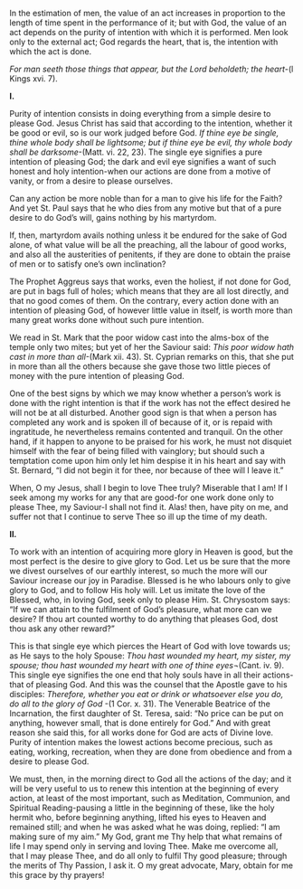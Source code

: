 
In the estimation of men, the value of an act increases in proportion to the length of time spent in the performance of it; but with God, the value of an act depends on the purity of intention with which it is performed. Men look only to the external act; God regards the heart, that is, the intention with which the act is done.

_For man seeth those things that appear, but the Lord beholdeth; the heart_-(l Kings xvi. 7).

**I.**

Purity of intention consists in doing everything from a simple desire to please God. Jesus Christ has said that according to the intention, whether it be good or evil, so is our work judged before God. _If thine eye be single, thine whole body shall be lightsome; but if thine eye be evil, thy whole body shall be darksome_-(Matt. vi. 22, 23). The single eye signifies a pure intention of pleasing God; the dark and evil eye signifies a want of such honest and holy intention-when our actions are done from a motive of vanity, or from a desire to please ourselves.

Can any action be more noble than for a man to give his life for the Faith? And yet St. Paul says that he who dies from any motive but that of a pure desire to do God’s will, gains nothing by his martyrdom.

If, then, martyrdom avails nothing unless it be endured for the sake of God alone, of what value will be all the preaching, all the labour of good works, and also all the austerities of penitents, if they are done to obtain the praise of men or to satisfy one’s own inclination?

The Prophet Aggreus says that works, even the holiest, if not done for God, are put in bags full of holes; which means that they are all lost directly, and that no good comes of them. On the contrary, every action done with an intention of pleasing God, of however little value in itself, is worth more than many great works done without such pure intention.

We read in St. Mark that the poor widow cast into the alms-box of the temple only two mites; but yet of her the Saviour said: _This poor widow hath cast in more than all_-(Mark xii. 43). St. Cyprian remarks on this, that she put in more than all the others because she gave those two little pieces of money with the pure intention of pleasing God.

One of the best signs by which we may know whether a person’s work is done with the right intention is that if the work has not the effect desired he will not be at all disturbed. Another good sign is that when a person has completed any work and is spoken ill of because of it, or is repaid with ingratitude, he nevertheless remains contented and tranquil. On the other hand, if it happen to anyone to be praised for his work, he must not disquiet himself with the fear of being filled with vainglory; but should such a temptation come upon him only let him despise it in his heart and say with St. Bernard, “I did not begin it for thee, nor because of thee will I leave it.”

When, O my Jesus, shall I begin to love Thee truly? Miserable that I am! If I seek among my works for any that are good-for one work done only to please Thee, my Saviour-I shall not find it. Alas! then, have pity on me, and suffer not that I continue to serve Thee so ill up the time of my death.

**II.**

To work with an intention of acquiring more glory in Heaven is good, but the most perfect is the desire to give glory to God. Let us be sure that the more we divest ourselves of our earthly interest, so much the more will our Saviour increase our joy in Paradise. Blessed is he who labours only to give glory to God, and to follow His holy will. Let us imitate the love of the Blessed, who, in loving God, seek only to please Him. St. Chrysostom says: “If we can attain to the fulfilment of God’s pleasure, what more can we desire? If thou art counted worthy to do anything that pleases God, dost thou ask any other reward?”

This is that single eye which pierces the Heart of God with love towards us; as He says to the holy Spouse: _Thou hast wounded my heart, my sister, my spouse; thou hast wounded my heart with one of thine eyes_¬(Cant. iv. 9). This single eye signifies the one end that holy souls have in all their actions-that of pleasing God. And this was the counsel that the Apostle gave to his disciples: _Therefore, whether you eat or drink or whatsoever else you do, do all to the glory of God_ -(1 Cor. x. 31). The Venerable Beatrice of the Incarnation, the first daughter of St. Teresa, said: “No price can be put on anything, however small, that is done entirely for God.” And with great reason she said this, for all works done for God are acts of Divine love. Purity of intention makes the lowest actions become precious, such as eating, working, recreation, when they are done from obedience and from a desire to please God.

We must, then, in the morning direct to God all the actions of the day; and it will be very useful to us to renew this intention at the beginning of every action, at least of the most important, such as Meditation, Communion, and Spiritual Reading-pausing a little in the beginning of these, like the holy hermit who, before beginning anything, lifted his eyes to Heaven and remained still; and when he was asked what he was doing, replied: “I am making sure of my aim.” My God, grant me Thy help that what remains of life I may spend only in serving and loving Thee. Make me overcome all, that I may please Thee, and do all only to fulfil Thy good pleasure; through the merits of Thy Passion, I ask it. O my great advocate, Mary, obtain for me this grace by thy prayers!

